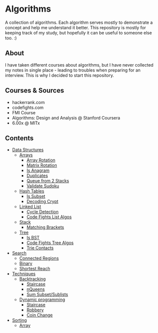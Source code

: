 Algorithms==========A collection of algorithms. Each algorithm serves mostly to demonstrate a concept and help me understand it better. This repository is mostly for keeping track of my study, but hopefully it can be useful to someone else too. :)## AboutI have taken different courses about algorithms, but I have never collected my notes in single place - leading to troubles when preparing for an interview. This is why I decided to start this repository.## Courses & Sources- hackerrank.com- codefights.com- FMI Course- Algorithms: Design and Analysis @ Stanford Coursera- 6.00x @ MITx## Contents- [Data Structures](/DataStructures)  - [Arrays](/DataStructures/Array)    - [Array Rotation](/DataStructures/Array/array_rotation.py)    - [Matrix Rotation](/DataStructures/Array/matrix_rotation.py)    - [Is Anagram](/DataStructures/Array/anagram.py)    - [Duplicates](/DataStructures/Array/duplicates.py)    - [Queue from 2 Stacks](/DataStructures/Array/queue_two_stacks.py)    - [Validate Sudoku](/DataStructures/Array/sudoku.py)  - [Hash Tables](/DataStructures/HashTable)    - [Is Subset](/DataStructures/HashTable/ransom.py)    - [Decoding Crypt](/DataStructures/HashTable/crypt.py)  - [Linked List](/DataStructures/LinkedList)    - [Cycle Detection](/DataStructures/LinkedList/cycle_detection.py)    - [Code Fights List Algos](/DataStructures/LinkedList/list_algos.py)  - [Stack](/DataStructures/Stack)    - [Matching Brackets](/DataStructures/Stack/brackets.py)  - [Tree](/DataStructures/Tree)    - [Is BST](/DataStructures/Tree/bst.py)    - [Code Fights Tree Algos](/DataStructures/Tree/forest.py)    - [Trie Contacts](/DataStructures/Tree/contacts.py)- [Search](/Search)  - [Connected Regions](/Search/connected_regions.py)  - [Binary](/Search/Binary/binary_search.py)  - [Shortest Reach](/Search/Reach/shortest_reach.py)- [Techniques](/Techniques)  - [Backtracking](/Techniques/Backtracking/)    - [Staircase](/Techniques/Backtracking/starcase.py)    - [nQueens](/Techniques/Backtracking/n_queens.py)    - [Sum Subset/Sublists](/Techniques/Backtracking/SumSubsets/)  - [Dynamic programming](/Techniques/DynamicProgramming)    - [Staircase](/Techniques/DynamicProgramming/starcase.py)    - [Robbery](/Techniques/DynamicProgramming/house_robbery.py)    - [Coin Change](/Techniques/DynamicProgramming/coin_change.py)- [Sorting](/Sorting)  - [Array](/Sorting/array.py)